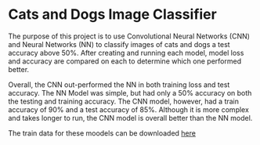 # Cats and Dogs Image Classifier

The purpose of this project is to use Convolutional Neural Networks (CNN) and Neural Networks (NN) to classify images of cats and dogs a test accuracy above 50%. After creating and running each model, model loss and accuracy are compared on each to determine which one performed better. 

Overall, the CNN out-performed the NN in both training loss and test accuracy. The NN Model was simple, but had only a 50% accuracy on both the testing and training accuracy. The CNN model, however, had a train accuracy of 90% and a test accuracy of 85%. Although it is more complex and takes longer to run, the CNN model is overall better than the NN model.

The train data for these moodels can be downloaded [here](https://www.kaggle.com/datasets/bhavikjikadara/dog-and-cat-classification-dataset)
